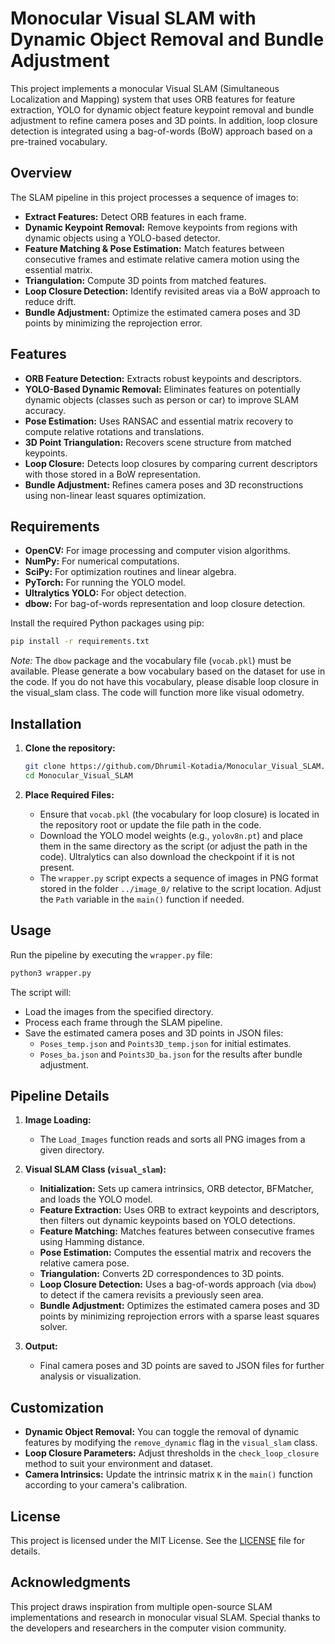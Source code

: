 # Monocular Visual SLAM with Dynamic Object Removal and Bundle Adjustment

This project implements a monocular Visual SLAM (Simultaneous Localization and Mapping) system that uses ORB features for feature extraction, YOLO for dynamic object feature keypoint removal and bundle adjustment to refine camera poses and 3D points. In addition, loop closure detection is integrated using a bag-of-words (BoW) approach based on a pre-trained vocabulary.

## Overview

The SLAM pipeline in this project processes a sequence of images to:
- **Extract Features:** Detect ORB features in each frame.
- **Dynamic Keypoint Removal:** Remove keypoints from regions with dynamic objects using a YOLO-based detector.
- **Feature Matching & Pose Estimation:** Match features between consecutive frames and estimate relative camera motion using the essential matrix.
- **Triangulation:** Compute 3D points from matched features.
- **Loop Closure Detection:** Identify revisited areas via a BoW approach to reduce drift.
- **Bundle Adjustment:** Optimize the estimated camera poses and 3D points by minimizing the reprojection error.

## Features

- **ORB Feature Detection:** Extracts robust keypoints and descriptors.
- **YOLO-Based Dynamic Removal:** Eliminates features on potentially dynamic objects (classes such as person or car) to improve SLAM accuracy.
- **Pose Estimation:** Uses RANSAC and essential matrix recovery to compute relative rotations and translations.
- **3D Point Triangulation:** Recovers scene structure from matched keypoints.
- **Loop Closure:** Detects loop closures by comparing current descriptors with those stored in a BoW representation.
- **Bundle Adjustment:** Refines camera poses and 3D reconstructions using non-linear least squares optimization.

## Requirements

- **OpenCV:** For image processing and computer vision algorithms.
- **NumPy:** For numerical computations.
- **SciPy:** For optimization routines and linear algebra.
- **PyTorch:** For running the YOLO model.
- **Ultralytics YOLO:** For object detection.
- **dbow:** For bag-of-words representation and loop closure detection.
  
Install the required Python packages using pip:

```bash
pip install -r requirements.txt
```

_Note:_ The `dbow` package and the vocabulary file (`vocab.pkl`) must be available. Please generate a bow vocabulary based on the dataset for use in the code. If you do not have this vocabulary, please disable loop closure in the visual_slam class. The code will function more like visual odometry.

## Installation

1. **Clone the repository:**

   ```bash
   git clone https://github.com/Dhrumil-Kotadia/Monocular_Visual_SLAM.git
   cd Monocular_Visual_SLAM
   ```

2. **Place Required Files:**

   - Ensure that `vocab.pkl` (the vocabulary for loop closure) is located in the repository root or update the file path in the code.
   - Download the YOLO model weights (e.g., `yolov8n.pt`) and place them in the same directory as the script (or adjust the path in the code). Ultralytics can also download the checkpoint if it is not present.
   - The `wrapper.py` script expects a sequence of images in PNG format stored in the folder `../image_0/` relative to the script location. Adjust the `Path` variable in the `main()` function if needed.

## Usage

Run the pipeline by executing the `wrapper.py` file:

```bash
python3 wrapper.py
```

The script will:
- Load the images from the specified directory.
- Process each frame through the SLAM pipeline.
- Save the estimated camera poses and 3D points in JSON files:
  - `Poses_temp.json` and `Points3D_temp.json` for initial estimates.
  - `Poses_ba.json` and `Points3D_ba.json` for the results after bundle adjustment.

## Pipeline Details

1. **Image Loading:**
   - The `Load_Images` function reads and sorts all PNG images from a given directory.

2. **Visual SLAM Class (`visual_slam`):**
   - **Initialization:** Sets up camera intrinsics, ORB detector, BFMatcher, and loads the YOLO model.
   - **Feature Extraction:** Uses ORB to extract keypoints and descriptors, then filters out dynamic keypoints based on YOLO detections.
   - **Feature Matching:** Matches features between consecutive frames using Hamming distance.
   - **Pose Estimation:** Computes the essential matrix and recovers the relative camera pose.
   - **Triangulation:** Converts 2D correspondences to 3D points.
   - **Loop Closure Detection:** Uses a bag-of-words approach (via `dbow`) to detect if the camera revisits a previously seen area.
   - **Bundle Adjustment:** Optimizes the estimated camera poses and 3D points by minimizing reprojection errors with a sparse least squares solver.

3. **Output:**
   - Final camera poses and 3D points are saved to JSON files for further analysis or visualization.

## Customization

- **Dynamic Object Removal:** You can toggle the removal of dynamic features by modifying the `remove_dynamic` flag in the `visual_slam` class.
- **Loop Closure Parameters:** Adjust thresholds in the `check_loop_closure` method to suit your environment and dataset.
- **Camera Intrinsics:** Update the intrinsic matrix `K` in the `main()` function according to your camera's calibration.

## License

This project is licensed under the MIT License. See the [LICENSE](LICENSE) file for details.

## Acknowledgments

This project draws inspiration from multiple open-source SLAM implementations and research in monocular visual SLAM. Special thanks to the developers and researchers in the computer vision community.
